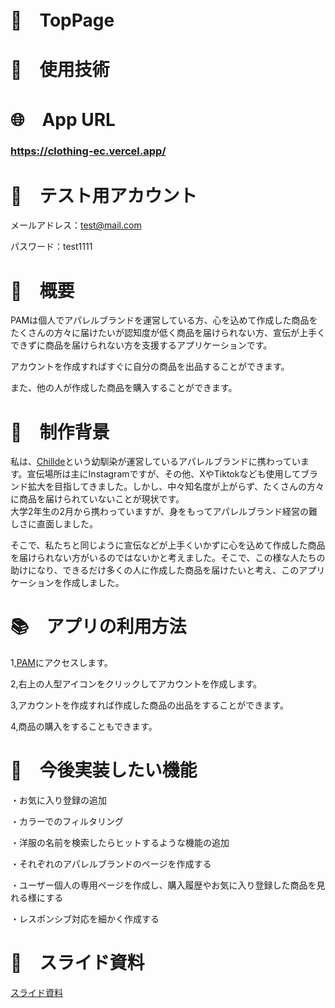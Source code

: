 # 🌅　TopPage

# 🔧　使用技術

# 🌐　App URL
### **https://clothing-ec.vercel.app/**

# 👭　テスト用アカウント
メールアドレス：test@mail.com

パスワード：test1111

# 🌊　概要
PAMは個人でアパレルブランドを運営している方、心を込めて作成した商品をたくさんの方々に届けたいが認知度が低く商品を届けられない方、宣伝が上手くできずに商品を届けられない方を支援するアプリケーションです。

アカウントを作成すればすぐに自分の商品を出品することができます。

また、他の人が作成した商品を購入することができます。

# 🐶　制作背景
私は、<a href="https://chillde.com/">Chillde</a>という幼馴染が運営しているアパレルブランドに携わっています。宣伝場所は主にInstagramですが、その他、XやTiktokなども使用してブランド拡大を目指してきました。しかし、中々知名度が上がらず、たくさんの方々に商品を届けられていないことが現状です。<br/>
大学2年生の2月から携わっていますが、身をもってアパレルブランド経営の難しさに直面しました。

そこで、私たちと同じように宣伝などが上手くいかずに心を込めて作成した商品を届けられない方がいるのではないかと考えました。そこで、この様な人たちの助けになり、できるだけ多くの人に作成した商品を届けたいと考え、このアプリケーションを作成しました。



# 📚　アプリの利用方法
1,<a href="https://clothing-ec.vercel.app/">PAM</a>にアクセスします。

2,右上の人型アイコンをクリックしてアカウントを作成します。

3,アカウントを作成すれば作成した商品の出品をすることができます。

4,商品の購入をすることもできます。

# 🔨　今後実装したい機能
・お気に入り登録の追加

・カラーでのフィルタリング

・洋服の名前を検索したらヒットするような機能の追加

・それぞれのアパレルブランドのページを作成する

・ユーザー個人の専用ページを作成し、購入履歴やお気に入り登録した商品を見れる様にする

・レスポンシブ対応を細かく作成する

# 📝　スライド資料
<a href="https://docs.google.com/presentation/d/13DuybtLy9CJ3OvjskLzq8xLhCuuxpw_7-YHbmfiaUPI/edit?usp=sharing">スライド資料</a>
